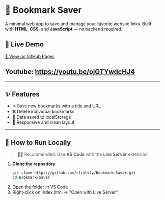 # 🔖 Bookmark Saver

A minimal web app to save and manage your favorite website links. Built with **HTML**, **CSS**, and **JavaScript** — no backend required.

## 🔗 Live Demo  
[🔗 View on GitHub Pages](https://clrnlvly.github.io/Bookmark-Saver/)

## Youtube: https://youtu.be/ojGTYwdcHJ4
---

## ✨ Features

- ➕ Save new bookmarks with a title and URL
- ❌ Delete individual bookmarks
- 💾 Data saved to localStorage
- 📱 Responsive and clean layout

---

## 🚀 How to Run Locally

> 🧑‍💻 Recommended: Use **VS Code** with the **Live Server** extension

1. **Clone the repository**
   ```bash
   git clone https://github.com/clrnlvly/Bookmark-Saver.git
   cd Bookmark-Saver
2. Open the folder in VS Code
3. Right-click on index.html → "Open with Live Server"
